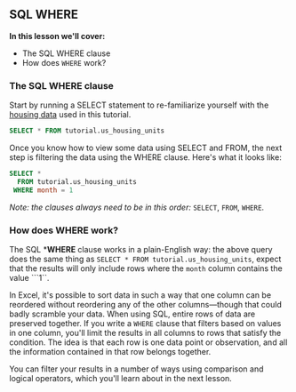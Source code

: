 ## SQL WHERE

**In this lesson we'll cover:**
- The SQL WHERE clause
- How does ```WHERE``` work?

### The SQL WHERE clause

Start by running a SELECT statement to re-familiarize yourself with the [housing data](https://www.census.gov/econ/currentdata/) used in this tutorial.

```sql
SELECT * FROM tutorial.us_housing_units
```
Once you know how to view some data using SELECT and FROM, the next step is filtering the data using the WHERE clause. Here's what it looks like:

```sql
SELECT *
  FROM tutorial.us_housing_units
 WHERE month = 1
 ```

 *Note: the clauses always need to be in this order:* ```SELECT```, ```FROM```, ```WHERE```.

 ### How does WHERE work?

 The SQL ***WHERE** clause works in a plain-English way: the above query does the same thing as ```SELECT * FROM tutorial.us_housing_units```, expect that the results will only include rows where the ```month``` column contains the value ```1``.

In Excel, it's possible to sort data in such a way that one column can be reordered without reordering any of the other columns—though that could badly scramble your data. When using SQL, entire rows of data are preserved together. If you write a ```WHERE``` clause that filters based on values in one column, you'll limit the results in all columns to rows that satisfy the condition. The idea is that each row is one data point or observation, and all the information contained in that row belongs together.

You can filter your results in a number of ways using comparison and logical operators, which you'll learn about in the next lesson.
